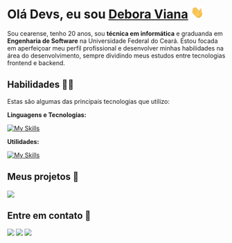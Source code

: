 
<h1>Olá Devs, eu sou <a  href="https://www.linkedin.com/in/deboraviana3/">Debora Viana</a> <img  src="https://raw.githubusercontent.com/ABSphreak/ABSphreak/master/gifs/Hi.gif" width="30px"></h1>

Sou cearense, tenho 20 anos, sou **técnica em informática** e graduanda em **Engenharia de Software** na Universidade Federal do Ceará. Estou focada em aperfeiçoar meu perfil profissional e desenvolver minhas habilidades na área do desenvolvimento, sempre dividindo meus estudos entre tecnologias frontend e backend.

## Habilidades 👨‍💻

Estas são algumas das principais tecnologias que utilizo:

**Linguagens e Tecnologias:**

[![My Skills](https://skillicons.dev/icons?i=java,spring,postgresql,html,css,javascript,typescript,nodejs,react,&theme=dark&perline=15)](https://skillicons.dev)

**Utilidades:**

[![My Skills](https://skillicons.dev/icons?i=docker,electron,figma,vscode,gitlab,idea&theme=dark&perline=15)](https://skillicons.dev)

## Meus projetos :muscle:

<a href="https://github.com/MrBlueBird2/to-do-list-flask">
  <!-- Change the `github-readme-stats.anuraghazra1.vercel.app` to `github-readme-stats.vercel.app`  -->
  <img align="center" src="https://github-readme-stats.vercel.app/api/pin/?username=deboravians&repo=SGB&theme=dark" />
</a>   

## Entre em contato :handshake:

<a href="https://www.linkedin.com/in/deboraviana3/"><img src="https://skillicons.dev/icons?i=linkedin&theme=dark&perline=15"></a>
<a href="mailto:deboravianadev@gmail.com"><img src="https://skillicons.dev/icons?i=gmail&theme=dark&perline=15"></a>
<a href="https://www.instagram.com/deboravians/"><img src="https://skillicons.dev/icons?i=instagram&theme=dark&perline=15"></a>
